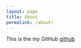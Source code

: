 ```yaml
---
layout: page
title: About
permalink: /about/
---
```


This is the my GitHub
[github](https://github.com/thoopchuk26?tab=repositories)
